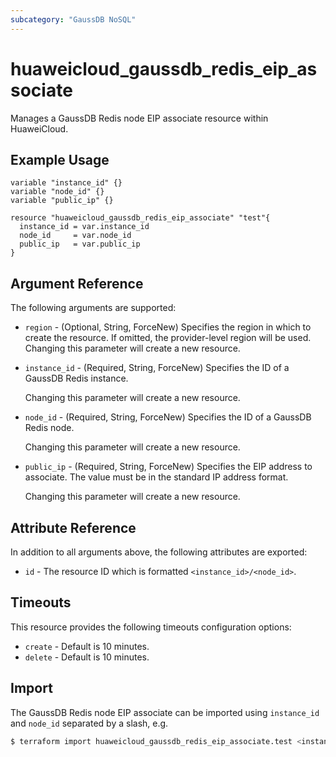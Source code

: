 ```yaml
---
subcategory: "GaussDB NoSQL"
---
```


# huaweicloud_gaussdb_redis_eip_associate

Manages a GaussDB Redis node EIP associate resource within HuaweiCloud.

## Example Usage

```hcl
variable "instance_id" {}
variable "node_id" {}
variable "public_ip" {}

resource "huaweicloud_gaussdb_redis_eip_associate" "test"{
  instance_id = var.instance_id
  node_id     = var.node_id
  public_ip   = var.public_ip
}
```

## Argument Reference

The following arguments are supported:

* `region` - (Optional, String, ForceNew) Specifies the region in which to create the resource.
  If omitted, the provider-level region will be used. Changing this parameter will create a new resource.

* `instance_id` - (Required, String, ForceNew) Specifies the ID of a GaussDB Redis instance.

  Changing this parameter will create a new resource.

* `node_id` - (Required, String, ForceNew) Specifies the ID of a GaussDB Redis node.

  Changing this parameter will create a new resource.

* `public_ip` - (Required, String, ForceNew) Specifies the EIP address to associate. The value must be in the
  standard IP address format.

  Changing this parameter will create a new resource.

## Attribute Reference

In addition to all arguments above, the following attributes are exported:

* `id` - The resource ID which is formatted `<instance_id>/<node_id>`.

## Timeouts

This resource provides the following timeouts configuration options:

* `create` - Default is 10 minutes.
* `delete` - Default is 10 minutes.

## Import

The GaussDB Redis node EIP associate can be imported using `instance_id` and `node_id` separated by a slash, e.g.

```bash
$ terraform import huaweicloud_gaussdb_redis_eip_associate.test <instance_id>/<node_id>
```
